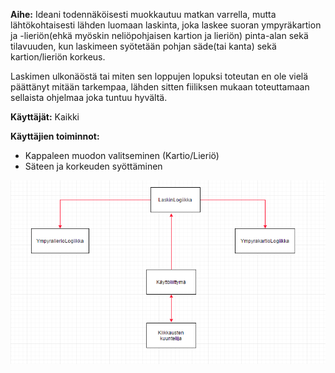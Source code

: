 **Aihe:** Ideani todennäköisesti muokkautuu matkan varrella, mutta lähtökohtaisesti lähden luomaan laskinta, joka laskee suoran ympyräkartion ja -lieriön(ehkä myöskin neliöpohjaisen kartion ja lieriön) pinta-alan sekä tilavuuden, kun laskimeen syötetään pohjan säde(tai kanta) sekä kartion/lieriön korkeus.

Laskimen ulkonäöstä tai miten sen loppujen lopuksi toteutan en ole vielä päättänyt mitään tarkempaa, lähden sitten fiiliksen mukaan toteuttamaan sellaista ohjelmaa joka tuntuu hyvältä.

**Käyttäjät:** Kaikki 

**Käyttäjien toiminnot:**
- Kappaleen muodon valitseminen (Kartio/Lieriö)
- Säteen ja korkeuden syöttäminen

![Luokkakaavio](Dokumentaatiot/luokkakaavio.png)
